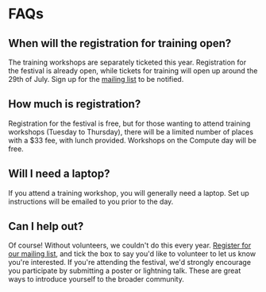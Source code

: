 # FAQs

## When will the registration for training open?

The training workshops are separately ticketed this year. Registration for the festival is already open, while tickets for training will open up around the 29th of July. Sign up for the <a href="https://docs.google.com/forms/d/e/1FAIpQLSf84vKYZADlIzdNvAcSW9mSZbU9XYhIqZKxaRdmMDDBm5dgNQ/viewform">mailing list</a> to be notified.

## How much is registration?

Registration for the festival is free, but for those wanting to attend training workshops (Tuesday to Thursday), there will be a limited number of places with a $33 fee, with lunch provided. Workshops on the Compute day will be free.

## Will I need a laptop?

If you attend a training workshop, you will generally need a laptop. Set up instructions will be emailed to you prior to the day.

## Can I help out?

Of course! Without volunteers, we couldn't do this every year. <a href="https://docs.google.com/forms/d/e/1FAIpQLSf84vKYZADlIzdNvAcSW9mSZbU9XYhIqZKxaRdmMDDBm5dgNQ/viewform">Register for our mailing list</a>, and tick the box to say you'd like to volunteer to let us know you're interested. If you're attending the festival, we'd strongly encourage you participate by submitting a poster or lightning talk. These are great ways to introduce yourself to the broader community.
